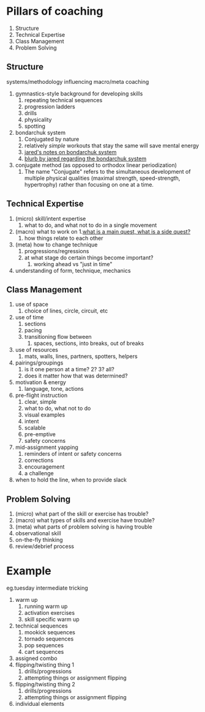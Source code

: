 # Pillars of coaching
1. Structure
1. Technical Expertise
1. Class Management
1. Problem Solving

## Structure
systems/methodology influencing macro/meta coaching
1. gymnastics-style background for developing skills
    1. repeating technical sequences
    1. progression ladders
    1. drills
    1. physicality
    1. spotting
1. bondarchuk system
    1. Conjugated by nature
    1. relatively *simple* workouts that stay the same will save mental energy
    1. [jared's notes on bondarchuk system](https://workflowy.com/s/FjXO.tNsKlXkFfD)
    1. [blurb by jared regarding the bondarchuk system](https://workflowy.com/s/basics-of-the-bondar/iRH2nCKSn7bITqIH)
1. conjugate method (as opposed to orthodox linear periodization)
    1. The name "Conjugate" refers to the simultaneous development of multiple physical qualities (maximal strength, speed-strength, hypertrophy) rather than focusing on one at a time.

## Technical Expertise
1. (micro) skill/intent expertise
    1. what to do, and what not to do in a single movement
1. (macro) what to work on
    1.[what is a main quest, what is a side quest?](https://workflowy.com/s/power-tricking/vsLVMKn944RTPyTb)
    1. how things relate to each other
1. (meta) how to change technique
    1. progressions/regressions
    1. at what stage do certain things become important?  
        1. working ahead vs "just in time"
1. understanding of form, technique, mechanics

## Class Management
1. use of space
    1. choice of lines, circle, circuit, etc
1. use of time
    1. sections
    1. pacing
    1. transitioning flow between
        1. spaces, sections, into breaks, out of breaks
1. use of resources
    1. mats, walls, lines, partners, spotters, helpers
1. pairings/groupings
    1. is it one person at a time? 2? 3? all?
    1. does it matter how that was determined?
1. motivation & energy
    1. language, tone, actions
1. pre-flight instruction
    1. clear, simple
    1. what to do, what not to do
    1. visual examples
    1. intent
    1. scalable
    1. pre-emptive
    1. safety concerns
1. mid-assignment yapping
    1. reminders of intent or safety concerns
    1. corrections
    1. encouragement
    1. a challenge
1. when to hold the line, when to provide slack

## Problem Solving
1. (micro) what part of the skill or exercise has trouble?
1. (macro) what types of skills and exercise have trouble?
1. (meta) what parts of problem solving is having trouble
1. observational skill
1. on-the-fly thinking
1. review/debrief process

# Example 
eg.tuesday intermediate tricking
1. warm up
    1. running warm up
    1. activation exercises
    1. skill specific warm up
1. technical sequences
    1. mookick sequences
    1. tornado sequences
    1. pop sequences
    1. cart sequences
1. assigned combo
1. flipping/twisting thing 1
    1. drills/progressions
    1. attempting things or assignment flipping
1. flipping/twisting thing 2
    1. drills/progressions
    1. attempting things or assignment flipping
1. individual elements